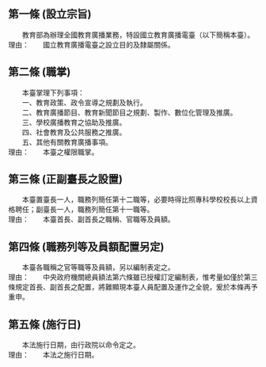 第一條 (設立宗旨)
-----------------
　　教育部為辦理全國教育廣播業務，特設國立教育廣播電臺（以下簡稱本臺）。  
理由：　　國立教育廣播電臺之設立目的及隸屬關係。

第二條 (職掌)
-------------
　　本臺掌理下列事項：  
　　一、教育政策、政令宣導之規劃及執行。  
　　二、教育廣播節目、教育新聞節目之規劃、製作、數位化管理及推廣。  
　　三、學校廣播教育之協助及推廣。  
　　四、社會教育及公共服務之推廣。  
　　五、其他有關教育廣播事項。  
理由：　　本臺之權限職掌。

第三條 (正副臺長之設置)
-----------------------
　　本臺置臺長一人，職務列簡任第十二職等，必要時得比照專科學校校長以上資格聘任；副臺長一人，職務列簡任第十一職等。  
理由：　　本臺首長、副首長之職稱、官職等及員額。

第四條 (職務列等及員額配置另定)
-------------------------------
　　本臺各職稱之官等職等及員額，另以編制表定之。  
理由：　　中央政府機關總員額法第六條雖已授權訂定編制表，惟考量如僅於第三條規定首長、副首長之配置，將難顯現本臺人員配置及運作之全貌，爰於本條再予重申。

第五條 (施行日)
---------------
　　本法施行日期，由行政院以命令定之。  
理由：　　本法之施行日期。